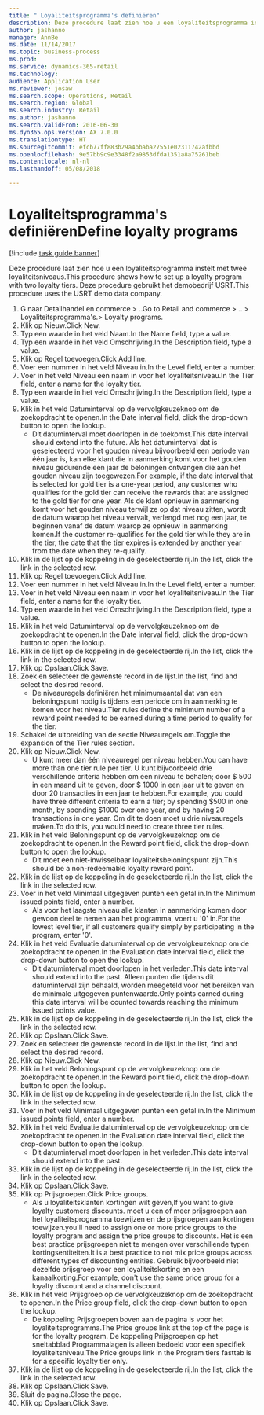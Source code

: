 ```yaml
--- 
title: " Loyaliteitsprogramma's definiëren"
description: Deze procedure laat zien hoe u een loyaliteitsprogramma instelt met twee loyaliteitsniveaus.
author: jashanno
manager: AnnBe
ms.date: 11/14/2017
ms.topic: business-process
ms.prod: 
ms.service: dynamics-365-retail
ms.technology: 
audience: Application User
ms.reviewer: josaw
ms.search.scope: Operations, Retail
ms.search.region: Global
ms.search.industry: Retail
ms.author: jashanno
ms.search.validFrom: 2016-06-30
ms.dyn365.ops.version: AX 7.0.0
ms.translationtype: HT
ms.sourcegitcommit: efcb77ff883b29a4bbaba27551e02311742afbbd
ms.openlocfilehash: 9e57bb9c9e3348f2a9853dfda1351a8a75261beb
ms.contentlocale: nl-nl
ms.lasthandoff: 05/08/2018

---
```

# <a name="define-loyalty-programs"></a><span data-ttu-id="2bb56-103"> Loyaliteitsprogramma's definiëren</span><span class="sxs-lookup"><span data-stu-id="2bb56-103">Define loyalty programs</span></span>

[!include [task guide banner](../includes/task-guide-banner.md)]

<span data-ttu-id="2bb56-104">Deze procedure laat zien hoe u een loyaliteitsprogramma instelt met twee loyaliteitsniveaus.</span><span class="sxs-lookup"><span data-stu-id="2bb56-104">This procedure shows how to set up a loyalty program with two loyalty tiers.</span></span> <span data-ttu-id="2bb56-105">Deze procedure gebruikt het demobedrijf USRT.</span><span class="sxs-lookup"><span data-stu-id="2bb56-105">This procedure uses the USRT demo data company.</span></span>

1. <span data-ttu-id="2bb56-106">G naar Detailhandel en commerce > ..</span><span class="sxs-lookup"><span data-stu-id="2bb56-106">Go to Retail and commerce > ..</span></span> <span data-ttu-id="2bb56-107">> Loyaliteitsprogramma's.</span><span class="sxs-lookup"><span data-stu-id="2bb56-107">> Loyalty programs.</span></span>
2. <span data-ttu-id="2bb56-108">Klik op Nieuw.</span><span class="sxs-lookup"><span data-stu-id="2bb56-108">Click New.</span></span>
3. <span data-ttu-id="2bb56-109">Typ een waarde in het veld Naam.</span><span class="sxs-lookup"><span data-stu-id="2bb56-109">In the Name field, type a value.</span></span>
4. <span data-ttu-id="2bb56-110">Typ een waarde in het veld Omschrijving.</span><span class="sxs-lookup"><span data-stu-id="2bb56-110">In the Description field, type a value.</span></span>
5. <span data-ttu-id="2bb56-111">Klik op Regel toevoegen.</span><span class="sxs-lookup"><span data-stu-id="2bb56-111">Click Add line.</span></span>
6. <span data-ttu-id="2bb56-112">Voer een nummer in het veld Niveau in.</span><span class="sxs-lookup"><span data-stu-id="2bb56-112">In the Level field, enter a number.</span></span>
7. <span data-ttu-id="2bb56-113">Voer in het veld Niveau een naam in voor het loyaliteitsniveau.</span><span class="sxs-lookup"><span data-stu-id="2bb56-113">In the Tier field, enter a name for the loyalty tier.</span></span>
8. <span data-ttu-id="2bb56-114">Typ een waarde in het veld Omschrijving.</span><span class="sxs-lookup"><span data-stu-id="2bb56-114">In the Description field, type a value.</span></span>
9. <span data-ttu-id="2bb56-115">Klik in het veld Datuminterval op de vervolgkeuzeknop om de zoekopdracht te openen.</span><span class="sxs-lookup"><span data-stu-id="2bb56-115">In the Date interval field, click the drop-down button to open the lookup.</span></span>
    * <span data-ttu-id="2bb56-116">Dit datuminterval moet doorlopen in de toekomst.</span><span class="sxs-lookup"><span data-stu-id="2bb56-116">This date interval should extend into the future.</span></span> <span data-ttu-id="2bb56-117">Als het datuminterval dat is geselecteerd voor het gouden niveau bijvoorbeeld een periode van één jaar is, kan elke klant die in aanmerking komt voor het gouden niveau gedurende een jaar de beloningen ontvangen die aan het gouden niveau zijn toegewezen.</span><span class="sxs-lookup"><span data-stu-id="2bb56-117">For example, if the date interval that is selected for gold tier is a one-year period, any customer who qualifies for the gold tier can receive the rewards that are assigned to the gold tier for one year.</span></span> <span data-ttu-id="2bb56-118">Als de klant opnieuw in aanmerking komt voor het gouden niveau terwijl ze op dat niveau zitten, wordt de datum waarop het niveau vervalt, verlengd met nog een jaar, te beginnen vanaf de datum waarop ze opnieuw in aanmerking komen.</span><span class="sxs-lookup"><span data-stu-id="2bb56-118">If the customer re-qualifies for the gold tier while they are in the tier, the date that the tier expires is extended by another year from the date when they re-qualify.</span></span>  
10. <span data-ttu-id="2bb56-119">Klik in de lijst op de koppeling in de geselecteerde rij.</span><span class="sxs-lookup"><span data-stu-id="2bb56-119">In the list, click the link in the selected row.</span></span>
11. <span data-ttu-id="2bb56-120">Klik op Regel toevoegen.</span><span class="sxs-lookup"><span data-stu-id="2bb56-120">Click Add line.</span></span>
12. <span data-ttu-id="2bb56-121">Voer een nummer in het veld Niveau in.</span><span class="sxs-lookup"><span data-stu-id="2bb56-121">In the Level field, enter a number.</span></span>
13. <span data-ttu-id="2bb56-122">Voer in het veld Niveau een naam in voor het loyaliteitsniveau.</span><span class="sxs-lookup"><span data-stu-id="2bb56-122">In the Tier field, enter a name for the loyalty tier.</span></span>
14. <span data-ttu-id="2bb56-123">Typ een waarde in het veld Omschrijving.</span><span class="sxs-lookup"><span data-stu-id="2bb56-123">In the Description field, type a value.</span></span>
15. <span data-ttu-id="2bb56-124">Klik in het veld Datuminterval op de vervolgkeuzeknop om de zoekopdracht te openen.</span><span class="sxs-lookup"><span data-stu-id="2bb56-124">In the Date interval field, click the drop-down button to open the lookup.</span></span>
16. <span data-ttu-id="2bb56-125">Klik in de lijst op de koppeling in de geselecteerde rij.</span><span class="sxs-lookup"><span data-stu-id="2bb56-125">In the list, click the link in the selected row.</span></span>
17. <span data-ttu-id="2bb56-126">Klik op Opslaan.</span><span class="sxs-lookup"><span data-stu-id="2bb56-126">Click Save.</span></span>
18. <span data-ttu-id="2bb56-127">Zoek en selecteer de gewenste record in de lijst.</span><span class="sxs-lookup"><span data-stu-id="2bb56-127">In the list, find and select the desired record.</span></span>
    * <span data-ttu-id="2bb56-128">De niveauregels definiëren het minimumaantal dat van een beloningspunt nodig is tijdens een periode om in aanmerking te komen voor het niveau.</span><span class="sxs-lookup"><span data-stu-id="2bb56-128">Tier rules define the minimum number of a reward point needed to be earned during a time period to qualify for the tier.</span></span>  
19. <span data-ttu-id="2bb56-129">Schakel de uitbreiding van de sectie Niveauregels om.</span><span class="sxs-lookup"><span data-stu-id="2bb56-129">Toggle the expansion of the Tier rules section.</span></span>
20. <span data-ttu-id="2bb56-130">Klik op Nieuw.</span><span class="sxs-lookup"><span data-stu-id="2bb56-130">Click New.</span></span>
    * <span data-ttu-id="2bb56-131">U kunt meer dan één niveauregel per niveau hebben.</span><span class="sxs-lookup"><span data-stu-id="2bb56-131">You can have more than one tier rule per tier.</span></span> <span data-ttu-id="2bb56-132">U kunt bijvoorbeeld drie verschillende criteria hebben om een niveau te behalen; door $ 500 in een maand uit te geven, door $ 1000 in een jaar uit te geven en door 20 transacties in een jaar te hebben.</span><span class="sxs-lookup"><span data-stu-id="2bb56-132">For example, you could have three different criteria to earn a tier; by spending $500 in one month, by spending $1000 over one year, and by having 20 transactions in one year.</span></span> <span data-ttu-id="2bb56-133">Om dit te doen moet u drie niveauregels maken.</span><span class="sxs-lookup"><span data-stu-id="2bb56-133">To do this, you would need to create three tier rules.</span></span>  
21. <span data-ttu-id="2bb56-134">Klik in het veld Beloningspunt op de vervolgkeuzeknop om de zoekopdracht te openen.</span><span class="sxs-lookup"><span data-stu-id="2bb56-134">In the Reward point field, click the drop-down button to open the lookup.</span></span>
    * <span data-ttu-id="2bb56-135">Dit moet een niet-inwisselbaar loyaliteitsbeloningspunt zijn.</span><span class="sxs-lookup"><span data-stu-id="2bb56-135">This should be a non-redeemable loyalty reward point.</span></span>  
22. <span data-ttu-id="2bb56-136">Klik in de lijst op de koppeling in de geselecteerde rij.</span><span class="sxs-lookup"><span data-stu-id="2bb56-136">In the list, click the link in the selected row.</span></span>
23. <span data-ttu-id="2bb56-137">Voer in het veld Minimaal uitgegeven punten een getal in.</span><span class="sxs-lookup"><span data-stu-id="2bb56-137">In the Minimum issued points field, enter a number.</span></span>
    * <span data-ttu-id="2bb56-138">Als voor het laagste niveau alle klanten in aanmerking komen door gewoon deel te nemen aan het programma, voert u '0' in.</span><span class="sxs-lookup"><span data-stu-id="2bb56-138">For the lowest level tier, if all customers qualify simply by participating in the program, enter '0'.</span></span>  
24. <span data-ttu-id="2bb56-139">Klik in het veld Evaluatie datuminterval op de vervolgkeuzeknop om de zoekopdracht te openen.</span><span class="sxs-lookup"><span data-stu-id="2bb56-139">In the Evaluation date interval field, click the drop-down button to open the lookup.</span></span>
    * <span data-ttu-id="2bb56-140">Dit datuminterval moet doorlopen in het verleden.</span><span class="sxs-lookup"><span data-stu-id="2bb56-140">This date interval should extend into the past.</span></span> <span data-ttu-id="2bb56-141">Alleen punten die tijdens dit datuminterval zijn behaald, worden meegeteld voor het bereiken van de minimale uitgegeven puntenwaarde.</span><span class="sxs-lookup"><span data-stu-id="2bb56-141">Only points earned during this date interval will be counted towards reaching the minimum issued points value.</span></span>  
25. <span data-ttu-id="2bb56-142">Klik in de lijst op de koppeling in de geselecteerde rij.</span><span class="sxs-lookup"><span data-stu-id="2bb56-142">In the list, click the link in the selected row.</span></span>
26. <span data-ttu-id="2bb56-143">Klik op Opslaan.</span><span class="sxs-lookup"><span data-stu-id="2bb56-143">Click Save.</span></span>
27. <span data-ttu-id="2bb56-144">Zoek en selecteer de gewenste record in de lijst.</span><span class="sxs-lookup"><span data-stu-id="2bb56-144">In the list, find and select the desired record.</span></span>
28. <span data-ttu-id="2bb56-145">Klik op Nieuw.</span><span class="sxs-lookup"><span data-stu-id="2bb56-145">Click New.</span></span>
29. <span data-ttu-id="2bb56-146">Klik in het veld Beloningspunt op de vervolgkeuzeknop om de zoekopdracht te openen.</span><span class="sxs-lookup"><span data-stu-id="2bb56-146">In the Reward point field, click the drop-down button to open the lookup.</span></span>
30. <span data-ttu-id="2bb56-147">Klik in de lijst op de koppeling in de geselecteerde rij.</span><span class="sxs-lookup"><span data-stu-id="2bb56-147">In the list, click the link in the selected row.</span></span>
31. <span data-ttu-id="2bb56-148">Voer in het veld Minimaal uitgegeven punten een getal in.</span><span class="sxs-lookup"><span data-stu-id="2bb56-148">In the Minimum issued points field, enter a number.</span></span>
32. <span data-ttu-id="2bb56-149">Klik in het veld Evaluatie datuminterval op de vervolgkeuzeknop om de zoekopdracht te openen.</span><span class="sxs-lookup"><span data-stu-id="2bb56-149">In the Evaluation date interval field, click the drop-down button to open the lookup.</span></span>
    * <span data-ttu-id="2bb56-150">Dit datuminterval moet doorlopen in het verleden.</span><span class="sxs-lookup"><span data-stu-id="2bb56-150">This date interval should extend into the past.</span></span>  
33. <span data-ttu-id="2bb56-151">Klik in de lijst op de koppeling in de geselecteerde rij.</span><span class="sxs-lookup"><span data-stu-id="2bb56-151">In the list, click the link in the selected row.</span></span>
34. <span data-ttu-id="2bb56-152">Klik op Opslaan.</span><span class="sxs-lookup"><span data-stu-id="2bb56-152">Click Save.</span></span>
35. <span data-ttu-id="2bb56-153">Klik op Prijsgroepen.</span><span class="sxs-lookup"><span data-stu-id="2bb56-153">Click Price groups.</span></span>
    * <span data-ttu-id="2bb56-154">Als u loyaliteitsklanten kortingen wilt geven,</span><span class="sxs-lookup"><span data-stu-id="2bb56-154">If you want to give loyalty customers discounts.</span></span> <span data-ttu-id="2bb56-155">moet u een of meer prijsgroepen aan het loyaliteitsprogramma toewijzen en de prijsgroepen aan kortingen toewijzen.</span><span class="sxs-lookup"><span data-stu-id="2bb56-155">you'll need to assign one or more price groups to the loyalty program and assign the price groups to discounts.</span></span> <span data-ttu-id="2bb56-156">Het is een best practice prijsgroepen niet te mengen over verschillende typen kortingsentiteiten.</span><span class="sxs-lookup"><span data-stu-id="2bb56-156">It is a best practice to not mix price groups across different types of discounting entities.</span></span>  <span data-ttu-id="2bb56-157">Gebruik bijvoorbeeld niet dezelfde prijsgroep voor een loyaliteitskorting en een kanaalkorting.</span><span class="sxs-lookup"><span data-stu-id="2bb56-157">For example, don't use the same price group for a loyalty discount and a channel discount.</span></span>  
36. <span data-ttu-id="2bb56-158">Klik in het veld Prijsgroep op de vervolgkeuzeknop om de zoekopdracht te openen.</span><span class="sxs-lookup"><span data-stu-id="2bb56-158">In the Price group field, click the drop-down button to open the lookup.</span></span>
    * <span data-ttu-id="2bb56-159">De koppeling Prijsgroepen boven aan de pagina is voor het loyaliteitsprogramma.</span><span class="sxs-lookup"><span data-stu-id="2bb56-159">The Price groups link at the top of the page is for the loyalty program.</span></span> <span data-ttu-id="2bb56-160">De koppeling Prijsgroepen op het sneltabblad Programmalagen is alleen bedoeld voor een specifiek loyaliteitsniveau.</span><span class="sxs-lookup"><span data-stu-id="2bb56-160">The Price groups link in the Program tiers fasttab is for a specific loyalty tier only.</span></span>  
37. <span data-ttu-id="2bb56-161">Klik in de lijst op de koppeling in de geselecteerde rij.</span><span class="sxs-lookup"><span data-stu-id="2bb56-161">In the list, click the link in the selected row.</span></span>
38. <span data-ttu-id="2bb56-162">Klik op Opslaan.</span><span class="sxs-lookup"><span data-stu-id="2bb56-162">Click Save.</span></span>
39. <span data-ttu-id="2bb56-163">Sluit de pagina.</span><span class="sxs-lookup"><span data-stu-id="2bb56-163">Close the page.</span></span>
40. <span data-ttu-id="2bb56-164">Klik op Opslaan.</span><span class="sxs-lookup"><span data-stu-id="2bb56-164">Click Save.</span></span>


